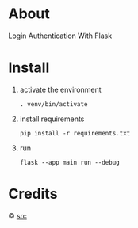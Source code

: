 

# About

Login Authentication With Flask


# Install

1.  activate the environment
    
        . venv/bin/activate
2.  install requirements
    
        pip install -r requirements.txt
3.  run
    
        flask --app main run --debug


# Credits

© [src](https://www.youtube.com/watch?v=71EU8gnZqZQ)

